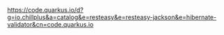 https://code.quarkus.io/d?g=io.chillplus&a=catalog&e=resteasy&e=resteasy-jackson&e=hibernate-validator&cn=code.quarkus.io